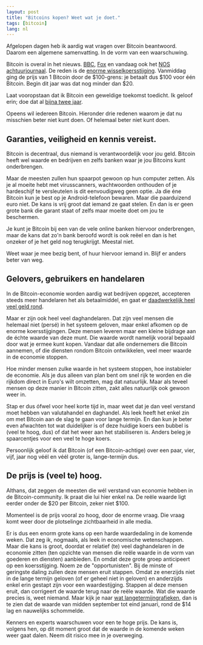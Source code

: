 ```yaml
---
layout: post
title: "Bitcoins kopen? Weet wat je doet."
tags: [bitcoin]
lang: nl
---
```


Afgelopen dagen heb ik aardig wat vragen over Bitcoin beantwoord. Daarom
een algemene samenvatting. In de vorm van een waarschuwing.

Bitcoin is overal in het nieuws. [BBC](http://bitcoincharts.com/charts/mtgoxUSD#rg90ztgSzm1g10zm2g25zv), [Fox](http://www.foxnews.com/tech/2013/03/29/digital-currency-bitcoin-surpasses-20-national-currencies-in-value/) en vandaag ook het
[NOS achtuurjournaal](http://nos.nl/artikel/490896-vijf-vragen-over-bitcoins.html). De reden is de [enorme wisselkoersstijging](http://bitcoincharts.com/charts/mtgoxUSD#rg90ztgSzm1g10zm2g25zv). Vanmiddag ging de prijs van 1 Bitcoin door de $100-grens: je betaalt dus $100 voor één Bitcoin. Begin dit jaar was dat nog minder dan $20.

Laat vooropstaan dat ik Bitcoin een geweldige toekomst toedicht. Ik
geloof erin; doe dat al [bijna twee jaar](http://berk.es/2011/05/29/bitcoins-de-revolutionaire-valuta-met-een-potentie-voor-de-teloorgang-van-ons-banksysteem/).

Opeens wil iedereen Bitcoin. Hieronder drie redenen waarom je dat nu
misschien beter niet kunt doen. Of helemaal beter niet kunt doen.

## Garanties, veiligheid en kennis vereist.
Bitcoin is decentraal, dus niemand is verantwoordelijk voor jou geld.
Bitcoin heeft wel waarde en bedrijven en zelfs banken waar je jou
Bitcoins kunt onderbrengen. 

Maar de meesten zullen hun spaarpot gewoon op hun computer zetten. Als
je al moeite hebt met virusscanners, wachtwoorden onthouden of je
hardeschijf te versleutelen is dit eenvoudigweg geen optie. Ja die éne
Bitcoin kun je best op je Android-telefoon bewaren. Maar die paarduizend
euro niet. De kans is vrij groot dat iemand ze gaat stelen. En dan is er
geen grote bank die garant staat of zelfs maar moeite doet om jou te
beschermen. 

Je kunt je Bitcoin bij een van de vele online banken hiervoor
onderbrengen, maar de kans dat zo'n bank beroofd wordt is ook reëel en
dan is het onzeker of je het geld nog terugkrijgt. Meestal niet.

Weet waar je mee bezig bent, of huur hiervoor iemand in. Blijf er anders
beter van weg.

## Gelovers, gebruikers en handelaren

In de Bitcoin-economie worden aardig wat bedrijven opgezet, accepteren
steeds meer handelaren het als betaalmiddel, en gaat er [daadwerkelijk
heel veel geld rond](https://blockchain.info/nl/charts/n-transactions).

Maar er zijn ook heel veel daghandelaren. Dat zijn veel mensen die
helemaal niet (persé) in het systeem geloven, maar enkel afkomen op de
enorme koersstijgingen. Deze mensen leveren maar een kleine bijdrage aan
de échte waarde van deze munt. Die waarde wordt namelijk vooral bepaald
door wat je ermee kunt kopen. Vandaar dat alle ondernemers die Bitcoin
aannemen, of die diensten rondom Bitcoin ontwikkelen, veel meer waarde
in de economie stoppen.

Hoe minder mensen zulke waarde in het systeem stoppen, hoe instabieler
de economie. Als je dus alleen van plan bent om snel rijk te worden en
die rijkdom direct in Euro's wilt omzetten, mag dat natuurlijk. Maar als
teveel mensen op deze manier in Bitcoin zitten, zakt alles natuurlijk
ook gewoon weer in.

Stap er dus ófwel voor heel korte tijd in, maar weet dat je dan veel
verstand moet hebben van valutahandel en daghandel. Als leek heeft het
enkel zin om met Bitcoin aan de slag te gaan voor lange termijn. En dan
kun je beter even afwachten tot wat duidelijker is of deze huidige koers
een bubbel is (veel te hoog, dus) of dat het weer aan het stabiliseren
is. Anders beleg je spaarcentjes voor een veel te hoge koers. 

Persoonlijk geloof ik dat Bitcoin (of een Bitcoin-achtige) over een
paar, vier, vijf, jaar nog véél en véél groter is, lange-termijn dus.

## De prijs is (veel te) hoog.

Althans, dat zeggen de meesten die wél verstand van economie hebben in
de Bitcoin-community. Ik praat die lui hier enkel na. De reële waarde
ligt eerder onder de $20 per Bitcoin, zeker niet $100. 

Momenteel is de prijs vooral zo hoog, door de enorme vraag. Die vraag
komt weer door de plotselinge zichtbaarheid in alle media.

Er is dus een enorm grote kans op een harde waardedaling in de komende
weken. Dat zeg ik, nogmaals, als leek in economische wetenschappen.
Maar die kans is groot, doordat er relatief (te) veel daghandelaren in
de economie zitten (ten opzichte van mensen die reële waarde in de vorm
van goederen en diensten) aanbieden. En omdat deze grote groep
anticipeert op een koersstijging. Noem ze de "opportunisten".
Bij de minste of geringste daling zullen deze mensen eruit stappen. Omdat
ze enerzijds niet in de lange termijn geloven (of er geheel niet in
geloven) en anderzijds enkel erin gestapt zijn voor een waardestijging.
Stappen al deze mensen eruit, dan corrigeert de waarde terug naar de
reële waarde. Wat die waarde precies is, weet niemand. Maar kijk je
naar [wat langetermijngrafieken](http://bitcoincharts.com/charts/mtgoxUSD#rg360ztgSzm1g10zm2g25zvzl),
dan is te zien dat de waarde van midden september tot eind januari,
rond de $14 lag en nauwelijks schommelde.

Kenners en experts waarschuwen voor een te hoge prijs. De kans is,
volgens hen, op dit moment groot dat de waarde in de komende weken weer
gaat dalen. Neem dit risico mee in je overweging.
